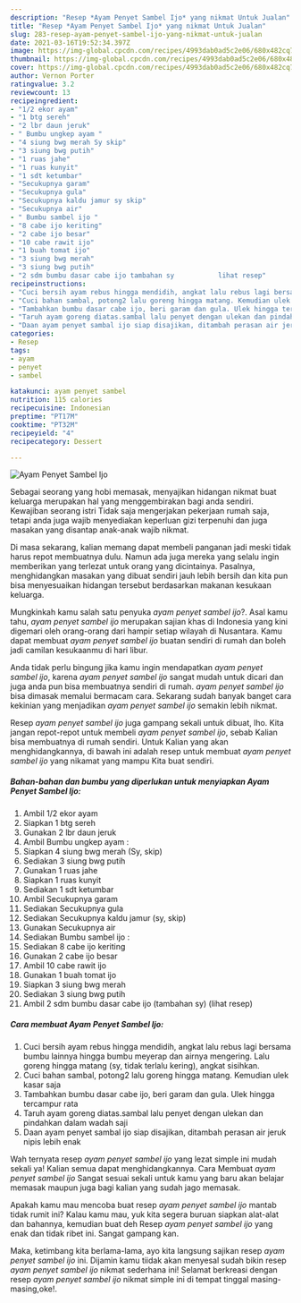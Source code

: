 ```yaml
---
description: "Resep *Ayam Penyet Sambel Ijo* yang nikmat Untuk Jualan"
title: "Resep *Ayam Penyet Sambel Ijo* yang nikmat Untuk Jualan"
slug: 283-resep-ayam-penyet-sambel-ijo-yang-nikmat-untuk-jualan
date: 2021-03-16T19:52:34.397Z
image: https://img-global.cpcdn.com/recipes/4993dab0ad5c2e06/680x482cq70/ayam-penyet-sambel-ijo-foto-resep-utama.jpg
thumbnail: https://img-global.cpcdn.com/recipes/4993dab0ad5c2e06/680x482cq70/ayam-penyet-sambel-ijo-foto-resep-utama.jpg
cover: https://img-global.cpcdn.com/recipes/4993dab0ad5c2e06/680x482cq70/ayam-penyet-sambel-ijo-foto-resep-utama.jpg
author: Vernon Porter
ratingvalue: 3.2
reviewcount: 13
recipeingredient:
- "1/2 ekor ayam"
- "1 btg sereh"
- "2 lbr daun jeruk"
- " Bumbu ungkep ayam "
- "4 siung bwg merah Sy skip"
- "3 siung bwg putih"
- "1 ruas jahe"
- "1 ruas kunyit"
- "1 sdt ketumbar"
- "Secukupnya garam"
- "Secukupnya gula"
- "Secukupnya kaldu jamur sy skip"
- "Secukupnya air"
- " Bumbu sambel ijo "
- "8 cabe ijo keriting"
- "2 cabe ijo besar"
- "10 cabe rawit ijo"
- "1 buah tomat ijo"
- "3 siung bwg merah"
- "3 siung bwg putih"
- "2 sdm bumbu dasar cabe ijo tambahan sy           lihat resep"
recipeinstructions:
- "Cuci bersih ayam rebus hingga mendidih, angkat lalu rebus lagi bersama bumbu lainnya hingga bumbu meyerap dan airnya mengering. Lalu goreng hingga matang (sy, tidak terlalu kering), angkat sisihkan."
- "Cuci bahan sambal, potong2 lalu goreng hingga matang. Kemudian ulek kasar saja"
- "Tambahkan bumbu dasar cabe ijo, beri garam dan gula. Ulek hingga tercampur rata"
- "Taruh ayam goreng diatas.sambal lalu penyet dengan ulekan dan pindahkan dalam wadah saji"
- "Daan ayam penyet sambal ijo siap disajikan, ditambah perasan air jeruk nipis lebih enak"
categories:
- Resep
tags:
- ayam
- penyet
- sambel

katakunci: ayam penyet sambel 
nutrition: 115 calories
recipecuisine: Indonesian
preptime: "PT17M"
cooktime: "PT32M"
recipeyield: "4"
recipecategory: Dessert

---
```



![*Ayam Penyet Sambel Ijo*](https://img-global.cpcdn.com/recipes/4993dab0ad5c2e06/680x482cq70/ayam-penyet-sambel-ijo-foto-resep-utama.jpg)

Sebagai seorang yang hobi memasak, menyajikan hidangan nikmat buat keluarga merupakan hal yang menggembirakan bagi anda sendiri. Kewajiban seorang istri Tidak saja mengerjakan pekerjaan rumah saja, tetapi anda juga wajib menyediakan keperluan gizi terpenuhi dan juga masakan yang disantap anak-anak wajib nikmat.

Di masa  sekarang, kalian memang dapat membeli panganan jadi meski tidak harus repot membuatnya dulu. Namun ada juga mereka yang selalu ingin memberikan yang terlezat untuk orang yang dicintainya. Pasalnya, menghidangkan masakan yang dibuat sendiri jauh lebih bersih dan kita pun bisa menyesuaikan hidangan tersebut berdasarkan makanan kesukaan keluarga. 



Mungkinkah kamu salah satu penyuka *ayam penyet sambel ijo*?. Asal kamu tahu, *ayam penyet sambel ijo* merupakan sajian khas di Indonesia yang kini digemari oleh orang-orang dari hampir setiap wilayah di Nusantara. Kamu dapat membuat *ayam penyet sambel ijo* buatan sendiri di rumah dan boleh jadi camilan kesukaanmu di hari libur.

Anda tidak perlu bingung jika kamu ingin mendapatkan *ayam penyet sambel ijo*, karena *ayam penyet sambel ijo* sangat mudah untuk dicari dan juga anda pun bisa membuatnya sendiri di rumah. *ayam penyet sambel ijo* bisa dimasak memalui bermacam cara. Sekarang sudah banyak banget cara kekinian yang menjadikan *ayam penyet sambel ijo* semakin lebih nikmat.

Resep *ayam penyet sambel ijo* juga gampang sekali untuk dibuat, lho. Kita jangan repot-repot untuk membeli *ayam penyet sambel ijo*, sebab Kalian bisa membuatnya di rumah sendiri. Untuk Kalian yang akan menghidangkannya, di bawah ini adalah resep untuk membuat *ayam penyet sambel ijo* yang nikamat yang mampu Kita buat sendiri.

<!--inarticleads1-->

##### Bahan-bahan dan bumbu yang diperlukan untuk menyiapkan *Ayam Penyet Sambel Ijo*:

1. Ambil 1/2 ekor ayam
1. Siapkan 1 btg sereh
1. Gunakan 2 lbr daun jeruk
1. Ambil  Bumbu ungkep ayam :
1. Siapkan 4 siung bwg merah (Sy, skip)
1. Sediakan 3 siung bwg putih
1. Gunakan 1 ruas jahe
1. Siapkan 1 ruas kunyit
1. Sediakan 1 sdt ketumbar
1. Ambil Secukupnya garam
1. Sediakan Secukupnya gula
1. Sediakan Secukupnya kaldu jamur (sy, skip)
1. Gunakan Secukupnya air
1. Sediakan  Bumbu sambel ijo :
1. Sediakan 8 cabe ijo keriting
1. Gunakan 2 cabe ijo besar
1. Ambil 10 cabe rawit ijo
1. Gunakan 1 buah tomat ijo
1. Siapkan 3 siung bwg merah
1. Sediakan 3 siung bwg putih
1. Ambil 2 sdm bumbu dasar cabe ijo (tambahan sy)           (lihat resep)




<!--inarticleads2-->

##### Cara membuat *Ayam Penyet Sambel Ijo*:

1. Cuci bersih ayam rebus hingga mendidih, angkat lalu rebus lagi bersama bumbu lainnya hingga bumbu meyerap dan airnya mengering. Lalu goreng hingga matang (sy, tidak terlalu kering), angkat sisihkan.
1. Cuci bahan sambal, potong2 lalu goreng hingga matang. Kemudian ulek kasar saja
1. Tambahkan bumbu dasar cabe ijo, beri garam dan gula. Ulek hingga tercampur rata
1. Taruh ayam goreng diatas.sambal lalu penyet dengan ulekan dan pindahkan dalam wadah saji
1. Daan ayam penyet sambal ijo siap disajikan, ditambah perasan air jeruk nipis lebih enak




Wah ternyata resep *ayam penyet sambel ijo* yang lezat simple ini mudah sekali ya! Kalian semua dapat menghidangkannya. Cara Membuat *ayam penyet sambel ijo* Sangat sesuai sekali untuk kamu yang baru akan belajar memasak maupun juga bagi kalian yang sudah jago memasak.

Apakah kamu mau mencoba buat resep *ayam penyet sambel ijo* mantab tidak rumit ini? Kalau kamu mau, yuk kita segera buruan siapkan alat-alat dan bahannya, kemudian buat deh Resep *ayam penyet sambel ijo* yang enak dan tidak ribet ini. Sangat gampang kan. 

Maka, ketimbang kita berlama-lama, ayo kita langsung sajikan resep *ayam penyet sambel ijo* ini. Dijamin kamu tiidak akan menyesal sudah bikin resep *ayam penyet sambel ijo* nikmat sederhana ini! Selamat berkreasi dengan resep *ayam penyet sambel ijo* nikmat simple ini di tempat tinggal masing-masing,oke!.

